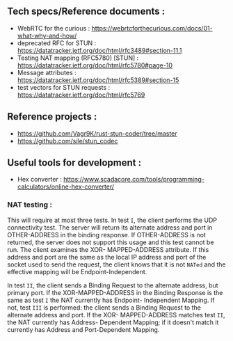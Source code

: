## Tech specs/Reference documents : 

- WebRTC for the curious : https://webrtcforthecurious.com/docs/01-what-why-and-how/ 
- deprecated RFC for STUN : https://datatracker.ietf.org/doc/html/rfc3489#section-11.1
- Testing NAT mapping (RFC5780) [STUN] : https://datatracker.ietf.org/doc/html/rfc5780#page-10
- Message attributes : https://datatracker.ietf.org/doc/html/rfc5389#section-15
- test vectors for STUN requests : https://datatracker.ietf.org/doc/html/rfc5769

## Reference projects : 

- https://github.com/Vagr9K/rust-stun-coder/tree/master
- https://github.com/sile/stun_codec

## Useful tools for development : 

- Hex converter : https://www.scadacore.com/tools/programming-calculators/online-hex-converter/

### NAT testing : 

   This will require at most three tests.  In test `I`, the client
   performs the UDP connectivity test.  The server will return its
   alternate address and port in OTHER-ADDRESS in the binding response.
   If OTHER-ADDRESS is not returned, the server does not support this
   usage and this test cannot be run.  The client examines the XOR-
   MAPPED-ADDRESS attribute.  If this address and port are the same as
   the local IP address and port of the socket used to send the request,
   the client knows that it is not `NATed` and the effective mapping will
   be Endpoint-Independent.

   In test `II`, the client sends a Binding Request to the alternate
   address, but primary port.  If the XOR-MAPPED-ADDRESS in the Binding
   Response is the same as test `I` the NAT currently has Endpoint-
   Independent Mapping.  If not, test `III` is performed: the client sends
   a Binding Request to the alternate address and port.  If the XOR-
   MAPPED-ADDRESS matches test `II`, the NAT currently has Address-
   Dependent Mapping; if it doesn't match it currently has Address and
   Port-Dependent Mapping.
